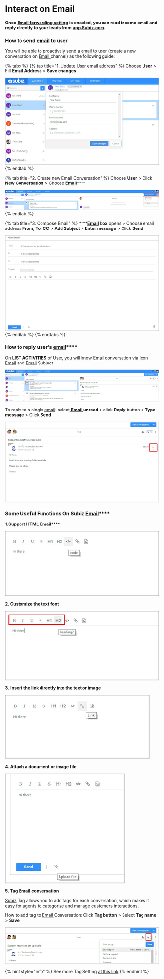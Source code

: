 # Interact on Email

**Once** [**Email forwarding setting**](https://subiz.gitbook.io/subiz-document-english/~/edit/primary/getting-started-with-subiz/setting-up-interaction-environments/integrating-email-on-subiz) **is enabled, you can read income email and reply directly to your leads from** [**app.Subiz.com**](https://app.subiz.com)**.**

### How to send [email](https://subiz.com/email.html) to user <a id="how-to-send-email-to-user"></a>

 You will be able to proactively send a[ email ](https://subiz.com/email.html)to user \(create a new conversation on [Email ](https://subiz.com/email.html)channel\) as the following guide:

{% tabs %}
{% tab title="1. Update User email address" %}
Choose **User** &gt; Fill **Email Address** &gt; **Save changes**

![Update User Email Address](../../.gitbook/assets/17.-email-update%20%281%29.jpg)
{% endtab %}

{% tab title="2. Create new Email Conversation" %}
Choose **User** &gt; Click **New Conversation** &gt; Choose [**Email**](https://subiz.com/email.html)\*\*\*\*

![Creat new Email Conversation](../../.gitbook/assets/18.-email-new%20%281%29.jpg)
{% endtab %}

{% tab title="3. Compose Email" %}
\*\*\*\*[**Email**](https://subiz.com/email.html) **box** opens &gt; Choose email address **From, To, CC** &gt; **Add Subject** &gt; **Enter message** &gt; Click **Send**

![Compose Email](../../.gitbook/assets/19.-email-type%20%282%29.jpg)
{% endtab %}
{% endtabs %}

### **How to reply user’s** [**email**](https://subiz.com/email.html)\*\*\*\* <a id="how-to-reply-users-email"></a>

On **LIST ACTIVITIES** of User, you will know[ Email](https://subiz.com/email.html) conversation via Icon [Email](https://subiz.com/email.html) and [Email](https://subiz.com/email.html) Subject

![](../../.gitbook/assets/20.-email-noti.jpg)

To reply to a single [email](https://subiz.com/email.html): select[ **Email** ](https://subiz.com/email.html)**unread** &gt; click **Reply** button &gt; **Type message** &gt; Click **Send**

![](../../.gitbook/assets/21.-email-reply.jpg)

### **Some Useful Functions On Subiz** [**Email**](https://subiz.com/email.html)\*\*\*\* <a id="some-useful-functions-on-subiz-email"></a>

**1.Support HTML** [**Email**](https://subiz.com/email.html)\*\*\*\*

![](../../.gitbook/assets/22.-code%20%281%29.jpg)

 **2. Customize the text font**

![](../../.gitbook/assets/23.-font.jpg)

 **3**. **Insert the link directly into the text or image**

![](../../.gitbook/assets/24.-link%20%281%29.jpg)

 **4. Attach a document or image file**

![](../../.gitbook/assets/25.-upload.jpg)

 **5. Tag** [**Email** ](https://subiz.com/email.html)**conversation**

[Subiz](https://subiz.com/en) Tag allows you to add tags for each conversation, which makes it easy for agents to categorize and manage customers interactions.

How to add tag to [Email ](https://subiz.com/email.html)Conversation: Click **Tag button** &gt; Select **Tag name** &gt; **Save**

![](../../.gitbook/assets/26.-email-tag.jpg)

{% hint style="info" %}
See more Tag Setting [at this link](https://subiz.gitbook.io/subiz-document-english/getting-started-with-subiz/working-on-subiz/interact-on-subiz-chat#tag-conversation)
{% endhint %}



